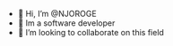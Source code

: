 - 👋 Hi, I’m @NJOROGE
- 👀 Im a software developer
- 💞️ I’m looking to collaborate on this field

<!---
 is a ✨ special ✨ repository because its `README.md` (this file) appears on your GitHub profile.
You can click the Preview link to take a look at your changes.
--->
